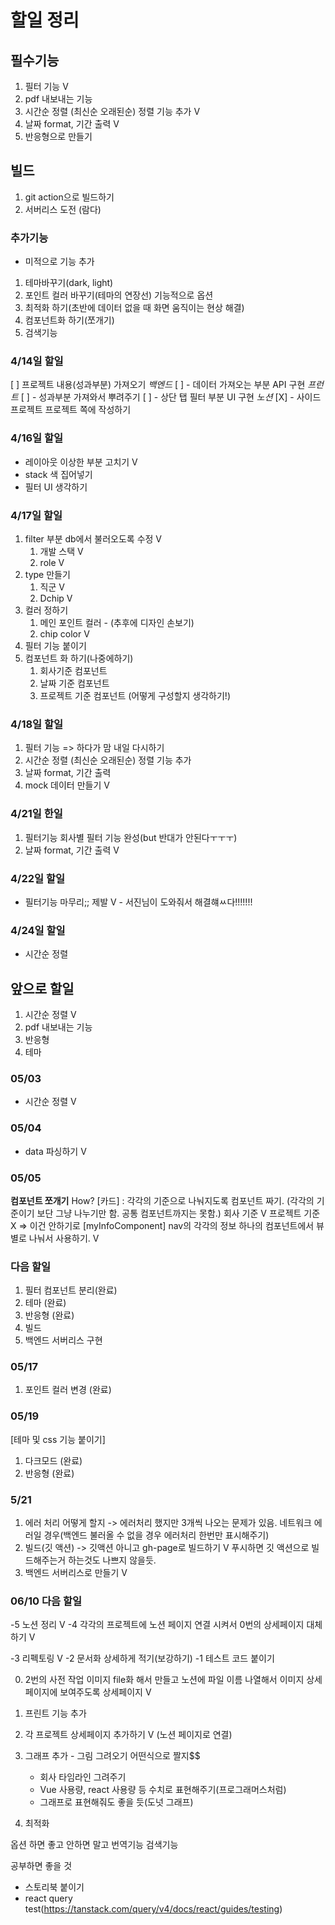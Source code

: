 # 할일 정리

## 필수기능

1. 필터 기능 V
2. pdf 내보내는 기능
3. 시간순 정렬 (최신순 오래된순) 정렬 기능 추가 V
4. 날짜 format, 기간 출력 V
5. 반응형으로 만들기

## 빌드

1. git action으로 빌드하기
2. 서버리스 도전 (람다)

### 추가기능

- 미적으로 기능 추가

1. 테마바꾸기(dark, light)
2. 포인트 컬러 바꾸기(테마의 연장선)
   기능적으로 옵션
3. 최적화 하기(초반에 데이터 없을 때 화면 움직이는 현상 해결)
4. 컴포넌트화 하기(쪼개기)
5. 검색기능

### 4/14일 할일

[ ] 프로젝트 내용(성과부분) 가져오기
_백엔드_
[ ] - 데이터 가져오는 부분 API 구현
_프런트_
[ ] - 성과부분 가져와서 뿌려주기
[ ] - 상단 탭 필터 부분 UI 구현
_노션_
[X] - 사이드 프로젝트 프로젝트 쪽에 작성하기

### 4/16일 할일

- 레이아웃 이상한 부분 고치기 V
- stack 색 집어넣기
- 필터 UI 생각하기

### 4/17일 할일

1. filter 부분 db에서 불러오도록 수정 V
   1. 개발 스택 V
   2. role V
2. type 만들기
   1. 직군 V
   2. Dchip V
3. 컬러 정하기
   1. 메인 포인트 컬러 - (추후에 디자인 손보기)
   2. chip color V
4. 필터 기능 붙이기
5. 컴포넌트 화 하기(나중에하기)
   1. 회사기준 컴포넌트
   2. 날짜 기준 컴포넌트
   3. 프로젝트 기준 컴포넌트
      (어떻게 구성할지 생각하기!)

### 4/18일 할일

1. 필터 기능 => 하다가 맘 내일 다시하기
2. 시간순 정렬 (최신순 오래된순) 정렬 기능 추가
3. 날짜 format, 기간 출력
4. mock 데이터 만들기 V

### 4/21일 한일

1. 필터기능 회사별 필터 기능 완성(but 반대가 안된다ㅜㅜㅜ)
2. 날짜 format, 기간 출력 V

### 4/22일 할일

- 필터기능 마무리;; 제발 V - 서진님이 도와줘서 해결햬ㅆ다!!!!!!!

### 4/24일 할일

- 시간순 정렬

## 앞으로 할일

1. 시간순 정렬 V
2. pdf 내보내는 기능
3. 반응형
4. 테마

### 05/03

- 시간순 정렬 V

### 05/04

- data 파싱하기 V

### 05/05

**컴포넌트 쪼개기**
How?
[카드] : 각각의 기준으로 나눠지도록 컴포넌트 짜기.
(각각의 기준이기 보단 그냥 나누기만 함. 공통 컴포넌트까지는 못함.)
회사 기준 V
프로젝트 기준 X => 이건 안하기로
[myInfoComponent]
nav의 각각의 정보 하나의 컴포넌트에서 뷰별로 나눠서 사용하기. V

### 다음 할일

1. 필터 컴포넌트 분리(완료)
2. 테마 (완료)
3. 반응형 (완료)
4. 빌드
5. 백엔드 서버리스 구현

### 05/17

1. 포인트 컬러 변경 (완료)

### 05/19

[테마 및 css 기능 붙이기]

1. 다크모드 (완료)
2. 반응형 (완료)

### 5/21

1. 에러 처리 어떻게 할지 -> 에러처리 했지만 3개씩 나오는 문제가 있음. 네트워크 에러일 경우(백엔드 불러올 수 없을 경우 에러처리 한번만 표시해주기)
2. 빌드(깃 액션) -> 깃액션 아니고 gh-page로 빌드하기 V
   푸시하면 깃 액션으로 빌드해주는거 하는것도 나쁘지 않을듯.
3. 백엔드 서버리스로 만들기 V

### 06/10 다음 할일

-5 노션 정리 V
-4 각각의 프로젝트에 노션 페이지 연결 시켜서 0번의 상세페이지 대체하기 V

-3 리펙토링 V
-2 문서화
상세하게 적기(보강하기)
-1 테스트 코드 붙이기

0. 2번의 사전 작업 이미지 file화 해서 만들고 노션에 파일 이름 나열해서 이미지 상세페이지에 보여주도록
   상세페이지 V

1. 프린트 기능 추가
2. 각 프로젝트 상세페이지 추가하기 V (노션 페이지로 연결)
3. 그래프 추가 - 그림 그려오기 어떤식으로 짤지$$
   - 회사 타임라인 그려주기
   - Vue 사용량, react 사용량 등 수치로 표현해주기(프로그래머스처럼)
   - 그래프로 표현해줘도 좋을 듯(도넛 그래프)
4. 최적화

옵션 하면 좋고 안하면 말고
번역기능
검색기능

공부하면 좋을 것

- 스토리북 붙이기
- react query test(https://tanstack.com/query/v4/docs/react/guides/testing)
